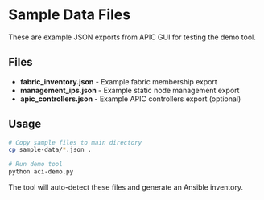 # Sample Data Files

These are example JSON exports from APIC GUI for testing the demo tool.

## Files

- **fabric_inventory.json** - Example fabric membership export
- **management_ips.json** - Example static node management export  
- **apic_controllers.json** - Example APIC controllers export (optional)

## Usage

```bash
# Copy sample files to main directory
cp sample-data/*.json .

# Run demo tool
python aci-demo.py
```

The tool will auto-detect these files and generate an Ansible inventory.